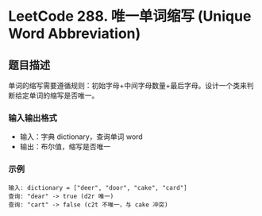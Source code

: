 # LeetCode 288. 唯一单词缩写 (Unique Word Abbreviation)

## 题目描述

单词的缩写需要遵循规则：初始字母+中间字母数量+最后字母。设计一个类来判断给定单词的缩写是否唯一。

### 输入输出格式
- 输入：字典 dictionary，查询单词 word
- 输出：布尔值，缩写是否唯一

### 示例
```
输入: dictionary = ["deer", "door", "cake", "card"]
查询: "dear" -> true (d2r 唯一)
查询: "cart" -> false (c2t 不唯一，与 cake 冲突)
``` 